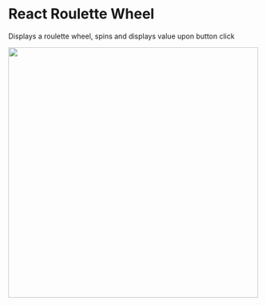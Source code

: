 # React Roulette Wheel

Displays a roulette wheel, spins and displays value upon button click

<img src="https://image.ibb.co/fx66a6/Screen_Shot_2017_11_23_at_3_48_00_PM.png" width="500" />
